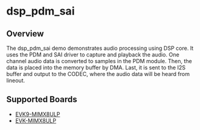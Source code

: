 # dsp_pdm_sai

## Overview
The dsp_pdm_sai demo demonstrates audio processing using DSP core.
It uses the PDM and SAI driver to capture and playback the audio.
One channel audio data is converted to samples in the PDM module.
Then, the data is placed into the memory buffer by DMA. Last, it is sent to the I2S
buffer and output to the CODEC, where the audio data will be heard from lineout.

## Supported Boards
- [EVK9-MIMX8ULP](../../_boards/evk9mimx8ulp/dsp_examples/pdm_sai/example_board_readme.md)
- [EVK-MIMX8ULP](../../_boards/evkmimx8ulp/dsp_examples/pdm_sai/example_board_readme.md)
